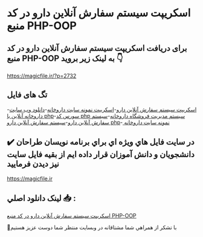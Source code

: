 # اسکریپت سیستم سفارش آنلاین دارو در کد منبع PHP-OOP

## برای دریافت اسکریپت سیستم سفارش آنلاین دارو در کد منبع PHP-OOP به لینک زیر بروید 👇

https://magicfile.ir/?p=2732

## تگ های فایل

-[اسکریپت سیستم سفارش آنلاین دارو](https://magicfile.ir/product/%d8%b3%db%8c%d8%b3%d8%aa%d9%85-%d8%b3%d9%81%d8%a7%d8%b1%d8%b4-%d8%a2%d9%86%d9%84%d8%a7%db%8c%d9%86-%d8%af%d8%a7%d8%b1%d9%88-%d8%af%d8%b1-%da%a9%d8%af-%d9%85%d9%86%d8%a8%d8%b9-php-oop/)-[اسکریپت  نمونه سایت داروخانه](https://magicfile.ir/product/%d8%b3%db%8c%d8%b3%d8%aa%d9%85-%d8%b3%d9%81%d8%a7%d8%b1%d8%b4-%d8%a2%d9%86%d9%84%d8%a7%db%8c%d9%86-%d8%af%d8%a7%d8%b1%d9%88-%d8%af%d8%b1-%da%a9%d8%af-%d9%85%d9%86%d8%a8%d8%b9-php-oop/)-[دانلود وب سایت داروخانه آنلاین با php](https://magicfile.ir/product/%d8%b3%db%8c%d8%b3%d8%aa%d9%85-%d8%b3%d9%81%d8%a7%d8%b1%d8%b4-%d8%a2%d9%86%d9%84%d8%a7%db%8c%d9%86-%d8%af%d8%a7%d8%b1%d9%88-%d8%af%d8%b1-%da%a9%d8%af-%d9%85%d9%86%d8%a8%d8%b9-php-oop/)-[سورس کد php سیستم مدیریت فروشگاه داروخانه](https://magicfile.ir/product/%d8%b3%db%8c%d8%b3%d8%aa%d9%85-%d8%b3%d9%81%d8%a7%d8%b1%d8%b4-%d8%a2%d9%86%d9%84%d8%a7%db%8c%d9%86-%d8%af%d8%a7%d8%b1%d9%88-%d8%af%d8%b1-%da%a9%d8%af-%d9%85%d9%86%d8%a8%d8%b9-php-oop/)-[سیستم سفارش آنلاین دارو](https://magicfile.ir/product/%d8%b3%db%8c%d8%b3%d8%aa%d9%85-%d8%b3%d9%81%d8%a7%d8%b1%d8%b4-%d8%a2%d9%86%d9%84%d8%a7%db%8c%d9%86-%d8%af%d8%a7%d8%b1%d9%88-%d8%af%d8%b1-%da%a9%d8%af-%d9%85%d9%86%d8%a8%d8%b9-php-oop/)-[سیستم سفارش آنلاین دارو php](https://magicfile.ir/product/%d8%b3%db%8c%d8%b3%d8%aa%d9%85-%d8%b3%d9%81%d8%a7%d8%b1%d8%b4-%d8%a2%d9%86%d9%84%d8%a7%db%8c%d9%86-%d8%af%d8%a7%d8%b1%d9%88-%d8%af%d8%b1-%da%a9%d8%af-%d9%85%d9%86%d8%a8%d8%b9-php-oop/)-[ نمونه سایت داروخانه](https://magicfile.ir/product/%d8%b3%db%8c%d8%b3%d8%aa%d9%85-%d8%b3%d9%81%d8%a7%d8%b1%d8%b4-%d8%a2%d9%86%d9%84%d8%a7%db%8c%d9%86-%d8%af%d8%a7%d8%b1%d9%88-%d8%af%d8%b1-%da%a9%d8%af-%d9%85%d9%86%d8%a8%d8%b9-php-oop/)

## ✔️ در سايت فايل هاي ويژه اي براي برنامه نويسان طراحان دانشجويان و دانش آموزان قرار داده ايم از بقيه فايل سايت نيز ديدن فرماييد

https://magicfile.ir


## لينک دانلود اصلي 📥 :

[اسکریپت سیستم سفارش آنلاین دارو در کد منبع PHP-OOP](https://magicfile.ir/product/%d8%b3%db%8c%d8%b3%d8%aa%d9%85-%d8%b3%d9%81%d8%a7%d8%b1%d8%b4-%d8%a2%d9%86%d9%84%d8%a7%db%8c%d9%86-%d8%af%d8%a7%d8%b1%d9%88-%d8%af%d8%b1-%da%a9%d8%af-%d9%85%d9%86%d8%a8%d8%b9-php-oop/) 


🙏با تشکر از همراهي شما مشتاقانه در وبسایت منتظر شما دوست عزیز هستیم

